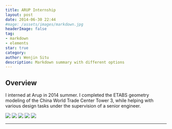 ```yaml
---
title: ARUP Internship
layout: post
date: 2014-06-30 22:44
#mage: /assets/images/markdown.jpg
headerImage: false
tag:
- markdown
- elements
star: true
category:
author: Wenjin Situ
description: Markdown summary with different options
---
```


## Overview
<p> I interned at Arup in 2014 summer. I completed the ETABS geometry modeling of the China World Trade Center Tower 3, while helping with various design tasks under the supervision of a senior engineer.</p>


<img class="image" src="{{ site.url }}/{{ site.ARUP_Beijing }}">
<img class="image" src="{{ site.url }}/{{ site.ARUP_ETABS_Model }}">
<img class="image" src="{{ site.url }}/{{ site.ARUP_CCTV }}">
<img class="image" src="{{ site.url }}/{{ site.ARUP_on_site }}">
<img class="image" src="{{ site.url }}/{{ site.ARUP_Project }}">






---
